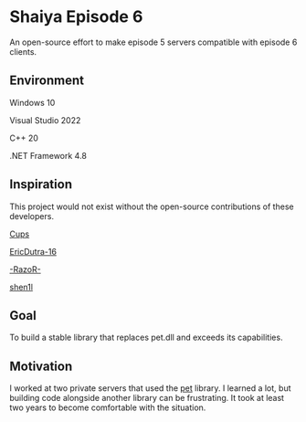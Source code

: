 # Shaiya Episode 6

An open-source effort to make episode 5 servers compatible with episode 6 clients.

## Environment

Windows 10

Visual Studio 2022

C++ 20

.NET Framework 4.8

## Inspiration

This project would not exist without the open-source contributions of these developers. 

[Cups](https://www.elitepvpers.com/forum/shaiya-pserver-guides-releases/4653021-shaiya-library.html)

[EricDutra-16](https://www.elitepvpers.com/forum/shaiya-pserver-guides-releases/4189218-release-wip-ep6-source-code.html)

[-RazoR-](https://github.com/razor-44/Episode6)

[shen1l](https://www.elitepvpers.com/forum/shaiya-pserver-guides-releases/3669922-release-ep6-itemmall-fixed.html)

## Goal

To build a stable library that replaces pet.dll and exceeds its capabilities.

## Motivation

I worked at two private servers that used the [pet](https://www.elitepvpers.com/forum/shaiya-pserver-guides-releases/4102262-release-shen1ls-wings.html) library. I learned a lot, but building code alongside another library can be frustrating. It took at least two years to become comfortable with the situation.
